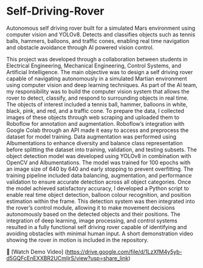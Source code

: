 # Self-Driving-Rover
Autonomous self driving rover built for a simulated Mars environment using computer vision and YOLOv8. Detects and classifies objects such as tennis balls, hammers, balloons, and traffic cones, enabling real time navigation and obstacle avoidance through AI powered vision control.

This project was developed through a collaboration between students in Electrical Engineering, Mechanical Engineering, Control Systems, and Artificial Intelligence. The main objective was to design a self driving rover capable of navigating autonomously in a simulated Martian environment using computer vision and deep learning techniques.
As part of the AI team, my responsibility was to build the computer vision system that allows the rover to detect, classify, and respond to surrounding objects in real time. The objects of interest included a tennis ball, hammer, balloons in white, black, pink, and red, and a traffic cone. To prepare the data, I collected images of these objects through web scraping and uploaded them to Roboflow for annotation and augmentation. Roboflow’s integration with Google Colab through an API made it easy to access and preprocess the dataset for model training. Data augmentation was performed using Albumentations to enhance diversity and balance class representation before splitting the dataset into training, validation, and testing subsets.
The object detection model was developed using YOLOv8 in combination with OpenCV and Albumentations. The model was trained for 100 epochs with an image size of 640 by 640 and early stopping to prevent overfitting. The training pipeline included data balancing, augmentation, and performance validation to ensure accurate detection across all object categories.
Once the model achieved satisfactory accuracy, I developed a Python script to enable real time object detection, balloon colour recognition, and position estimation within the frame. This detection system was then integrated into the rover’s control module, allowing it to make movement decisions autonomously based on the detected objects and their positions.
The integration of deep learning, image processing, and control systems resulted in a fully functional self driving rover capable of identifying and avoiding obstacles with minimal human input. A short demonstration video showing the rover in motion is included in the repository.

🎥 [Watch Demo Video] (https://drive.google.com/file/d/1LzXfM4y5yb-d5GQFcEnEXXBR2UCmljrS/view?usp=share_link)
